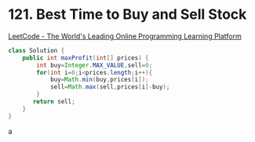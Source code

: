 # **121. Best Time to Buy and Sell Stock**

[LeetCode - The World's Leading Online Programming Learning Platform](https://leetcode.com/problems/best-time-to-buy-and-sell-stock/)

```java
class Solution {
    public int maxProfit(int[] prices) {
        int buy=Integer.MAX_VALUE,sell=0;
        for(int i=0;i<prices.length;i++){
            buy=Math.min(buy,prices[i]);
            sell=Math.max(sell,prices[i]-buy);
        }
       return sell;
    }
}
```

a
